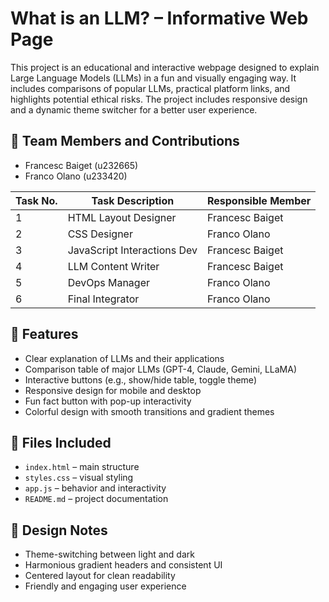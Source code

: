 # What is an LLM? – Informative Web Page

This project is an educational and interactive webpage designed to explain Large Language Models (LLMs) in a fun and visually engaging way. It includes comparisons of popular LLMs, practical platform links, and highlights potential ethical risks. The project includes responsive design and a dynamic theme switcher for a better user experience.

## 🧠 Team Members and Contributions

- Francesc Baiget (u232665)
- Franco Olano (u233420)

| Task No. | Task Description                                   | Responsible Member |
|----------|----------------------------------------------------|--------------------|
| 1        | HTML Layout Designer         | Francesc Baiget               |
| 2        | CSS Designer               | Franco Olano              |
| 3        | JavaScript Interactions Dev          | Francesc Baiget               |
| 4        | LLM Content Writer                            | Francesc Baiget               |
| 5        | DevOps Manager          | Franco Olano              |
| 6        | Final Integrator       | Franco Olano              |

## 🚀 Features

- Clear explanation of LLMs and their applications
- Comparison table of major LLMs (GPT-4, Claude, Gemini, LLaMA)
- Interactive buttons (e.g., show/hide table, toggle theme)
- Responsive design for mobile and desktop
- Fun fact button with pop-up interactivity
- Colorful design with smooth transitions and gradient themes

## 📂 Files Included

- `index.html` – main structure
- `styles.css` – visual styling
- `app.js` – behavior and interactivity
- `README.md` – project documentation

## 🎨 Design Notes

- Theme-switching between light and dark
- Harmonious gradient headers and consistent UI
- Centered layout for clean readability
- Friendly and engaging user experience